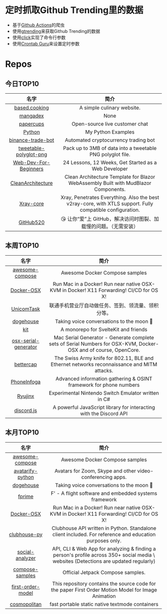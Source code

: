 # 定时抓取Github Trending里的数据
* 基于[Github Actions](https://docs.github.com/en/actions)的爬虫
* 使用[gtrending](https://github.com/hedythedev/gtrending)来获取Github Trending的数据
* 使用[click](https://github.com/pallets/click)实现了命令行参数
* 使用[Crontab Guru](https://crontab.guru/)来设置定时参数

# Repos
## 今日TOP10 
<!-- START OF DAILY_TOP10_REPOS -->
| 名字 | 简介 |
| :----: | :----: |
| [based.cooking](https://github.com/LukeSmithxyz/based.cooking) | A simple culinary website. |
| [mangadex](https://github.com/holo-gfx/mangadex) | None |
| [papercups](https://github.com/papercups-io/papercups) | Open-source live customer chat |
| [Python](https://github.com/geekcomputers/Python) | My Python Examples |
| [binance-trade-bot](https://github.com/edeng23/binance-trade-bot) | Automated cryptocurrency trading bot |
| [tweetable-polyglot-png](https://github.com/DavidBuchanan314/tweetable-polyglot-png) | Pack up to 3MB of data into a tweetable PNG polyglot file. |
| [Web-Dev-For-Beginners](https://github.com/microsoft/Web-Dev-For-Beginners) | 24 Lessons, 12 Weeks, Get Started as a Web Developer |
| [CleanArchitecture](https://github.com/blazorhero/CleanArchitecture) | Clean Architecture Template for Blazor WebAssembly Built with MudBlazor Components. |
| [Xray-core](https://github.com/XTLS/Xray-core) | Xray, Penetrates Everything. Also the best v2ray-core, with XTLS support. Fully compatible configuration. |
| [GitHub520](https://github.com/521xueweihan/GitHub520) | 😘 让你“爱”上 GitHub，解决访问时图裂、加载慢的问题。（无需安装） |
<!-- END OF DAILY_TOP10_REPOS -->

## 本周TOP10
<!-- START OF WEEKLY_TOP10_REPOS -->
| 名字 | 简介 |
| :----: | :----: |
| [awesome-compose](https://github.com/docker/awesome-compose) | Awesome Docker Compose samples |
| [Docker-OSX](https://github.com/sickcodes/Docker-OSX) | Run Mac in a Docker! Run near native OSX-KVM in Docker! X11 Forwarding! CI/CD for OS X! |
| [UnicomTask](https://github.com/srcrs/UnicomTask) | 联通手机营业厅自动做任务、签到、领流量、领积分等。 |
| [dogehouse](https://github.com/benawad/dogehouse) | Taking voice conversations to the moon 🚀 |
| [kit](https://github.com/sveltejs/kit) | A monorepo for SvelteKit and friends |
| [osx-serial-generator](https://github.com/sickcodes/osx-serial-generator) | Mac Serial Generator - Generate complete sets of Serial Numbers for OSX-KVM, Docker-OSX and of course, OpenCore. |
| [bettercap](https://github.com/bettercap/bettercap) | The Swiss Army knife for 802.11, BLE and Ethernet networks reconnaissance and MITM attacks. |
| [PhoneInfoga](https://github.com/sundowndev/PhoneInfoga) | Advanced information gathering & OSINT framework for phone numbers |
| [Ryujinx](https://github.com/Ryujinx/Ryujinx) | Experimental Nintendo Switch Emulator written in C# |
| [discord.js](https://github.com/discordjs/discord.js) | A powerful JavaScript library for interacting with the Discord API |
<!-- END OF WEEKLY_TOP10_REPOS -->

## 本月TOP10
<!-- START OF MONTHLY_TOP10_REPOS -->
| 名字 | 简介 |
| :----: | :----: |
| [awesome-compose](https://github.com/docker/awesome-compose) | Awesome Docker Compose samples |
| [avatarify-python](https://github.com/alievk/avatarify-python) | Avatars for Zoom, Skype and other video-conferencing apps. |
| [dogehouse](https://github.com/benawad/dogehouse) | Taking voice conversations to the moon 🚀 |
| [fprime](https://github.com/nasa/fprime) | F' - A flight software and embedded systems framework |
| [Docker-OSX](https://github.com/sickcodes/Docker-OSX) | Run Mac in a Docker! Run near native OSX-KVM in Docker! X11 Forwarding! CI/CD for OS X! |
| [clubhouse-py](https://github.com/stypr/clubhouse-py) | Clubhouse API written in Python. Standalone client included. For reference and education purposes only. |
| [social-analyzer](https://github.com/qeeqbox/social-analyzer) | API, CLI & Web App for analyzing & finding a person's profile across 350+ social media \ websites (Detections are updated regularly) |
| [compose-samples](https://github.com/android/compose-samples) | Official Jetpack Compose samples. |
| [first-order-model](https://github.com/AliaksandrSiarohin/first-order-model) | This repository contains the source code for the paper First Order Motion Model for Image Animation |
| [cosmopolitan](https://github.com/jart/cosmopolitan) | fast portable static native textmode containers |
<!-- END OF MONTHLY_TOP10_REPOS -->
